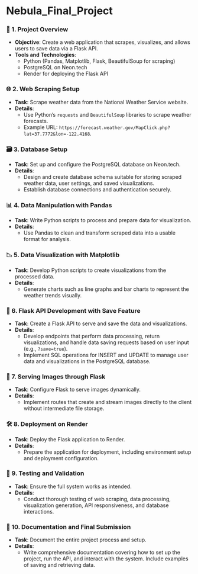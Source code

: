 ﻿# Nebula_Final_Project


### 🎯 1. Project Overview

- **Objective**: Create a web application that scrapes, visualizes, and allows users to save data via a Flask API.
- **Tools and Technologies**:
  - Python (Pandas, Matplotlib, Flask, BeautifulSoup for scraping)
  - PostgreSQL on Neon.tech
  - Render for deploying the Flask API

### 🌐 2. Web Scraping Setup

- **Task**: Scrape weather data from the National Weather Service website.
- **Details**:
  - Use Python’s `requests` and `BeautifulSoup` libraries to scrape weather forecasts.
  - Example URL: `https://forecast.weather.gov/MapClick.php?lat=37.7772&lon=-122.4168`.

### 🗃️ 3. Database Setup

- **Task**: Set up and configure the PostgreSQL database on Neon.tech.
- **Details**:
  - Design and create database schema suitable for storing scraped weather data, user settings, and saved visualizations.
  - Establish database connections and authentication securely.

### 📊 4. Data Manipulation with Pandas

- **Task**: Write Python scripts to process and prepare data for visualization.
- **Details**:
  - Use Pandas to clean and transform scraped data into a usable format for analysis.

### 📉 5. Data Visualization with Matplotlib

- **Task**: Develop Python scripts to create visualizations from the processed data.
- **Details**:
  - Generate charts such as line graphs and bar charts to represent the weather trends visually.

### 🚀 6. Flask API Development with Save Feature

- **Task**: Create a Flask API to serve and save the data and visualizations.
- **Details**:
  - Develop endpoints that perform data processing, return visualizations, and handle data saving requests based on user input (e.g., `?save=true`).
  - Implement SQL operations for INSERT and UPDATE to manage user data and visualizations in the PostgreSQL database.

### 🌌 7. Serving Images through Flask

- **Task**: Configure Flask to serve images dynamically.
- **Details**:
  - Implement routes that create and stream images directly to the client without intermediate file storage.

### 🛠️ 8. Deployment on Render

- **Task**: Deploy the Flask application to Render.
- **Details**:
  - Prepare the application for deployment, including environment setup and deployment configuration.

### 🧪 9. Testing and Validation

- **Task**: Ensure the full system works as intended.
- **Details**:
  - Conduct thorough testing of web scraping, data processing, visualization generation, API responsiveness, and database interactions.

### 📝 10. Documentation and Final Submission

- **Task**: Document the entire project process and setup.
- **Details**:
  - Write comprehensive documentation covering how to set up the project, run the API, and interact with the system. Include examples of saving and retrieving data.
